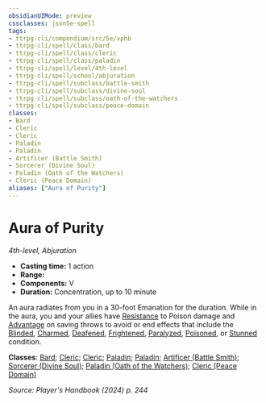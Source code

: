 ```yaml
---
obsidianUIMode: preview
cssclasses: json5e-spell
tags:
- ttrpg-cli/compendium/src/5e/xphb
- ttrpg-cli/spell/class/bard
- ttrpg-cli/spell/class/cleric
- ttrpg-cli/spell/class/paladin
- ttrpg-cli/spell/level/4th-level
- ttrpg-cli/spell/school/abjuration
- ttrpg-cli/spell/subclass/battle-smith
- ttrpg-cli/spell/subclass/divine-soul
- ttrpg-cli/spell/subclass/oath-of-the-watchers
- ttrpg-cli/spell/subclass/peace-domain
classes:
- Bard
- Cleric
- Cleric
- Paladin
- Paladin
- Artificer (Battle Smith)
- Sorcerer (Divine Soul)
- Paladin (Oath of the Watchers)
- Cleric (Peace Domain)
aliases: ["Aura of Purity"]
---
```

# Aura of Purity
*4th-level, Abjuration*  

- **Casting time:** 1 action
- **Range:** 
- **Components:** V
- **Duration:** Concentration, up to 10 minute

An aura radiates from you in a 30-foot Emanation for the duration. While in the aura, you and your allies have [Resistance](3-Compendium/rules/variant-rules/resistance-xphb.md) to Poison damage and [Advantage](3-Compendium/rules/variant-rules/advantage-xphb.md) on saving throws to avoid or end effects that include the [Blinded](3-Compendium/rules/conditions.md#Blinded), [Charmed](3-Compendium/rules/conditions.md#Charmed), [Deafened](3-Compendium/rules/conditions.md#Deafened), [Frightened](3-Compendium/rules/conditions.md#Frightened), [Paralyzed](3-Compendium/rules/conditions.md#Paralyzed), [Poisoned](3-Compendium/rules/conditions.md#Poisoned), or [Stunned](3-Compendium/rules/conditions.md#Stunned) condition.

**Classes**: [Bard](list-spells-classes-bard); [Cleric](list-spells-classes-cleric); [Cleric](list-spells-classes-cleric); [Paladin](list-spells-classes-paladin); [Paladin](list-spells-classes-paladin); [Artificer (Battle Smith)](list-spells-classes-artificer-battle-smith-tce); [Sorcerer (Divine Soul)](list-spells-classes-sorcerer-xphb-divine-soul-xge); [Paladin (Oath of the Watchers)](list-spells-classes-paladin-xphb-oath-of-the-watchers-tce); [Cleric (Peace Domain)](list-spells-classes-cleric-xphb-peace-domain-tce)

*Source: Player's Handbook (2024) p. 244*